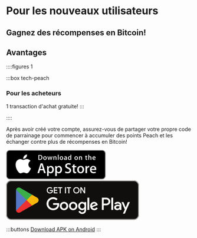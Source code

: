 # Pour les nouveaux utilisateurs

## Gagnez des récompenses en Bitcoin!

## Avantages

::::figures 1

:::box tech-peach

### Pour les acheteurs

1 transaction d'achat gratuite!
:::

::::

Après avoir créé votre compte, assurez-vous de partager votre propre code de parrainage pour commencer à accumuler des points Peach et les échanger contre plus de récompenses en Bitcoin!

<div>
  <div class="md:flex items-center justify-center">
    <a href="https://testflight.apple.com/join/wfSPFEWG"><img class="h-180px md:h-90px" src="/img/home/download-on-the-app-store.svg" alt="Download Bitcoin app on the App Store without KYC verification"></a>
    <a class="md:ml-4" href="https://play.google.com/store/apps/details?id=com.peachbitcoin.peach.mainnet"><img class="h-180px md:h-90px" src="/img/home/get-it-on-google-play.svg" alt="Get Bitcoin app on Google Play store without ID verification"></a>
  </div>

:::buttons
[Download APK on Android](/apk/)
:::

</div>
